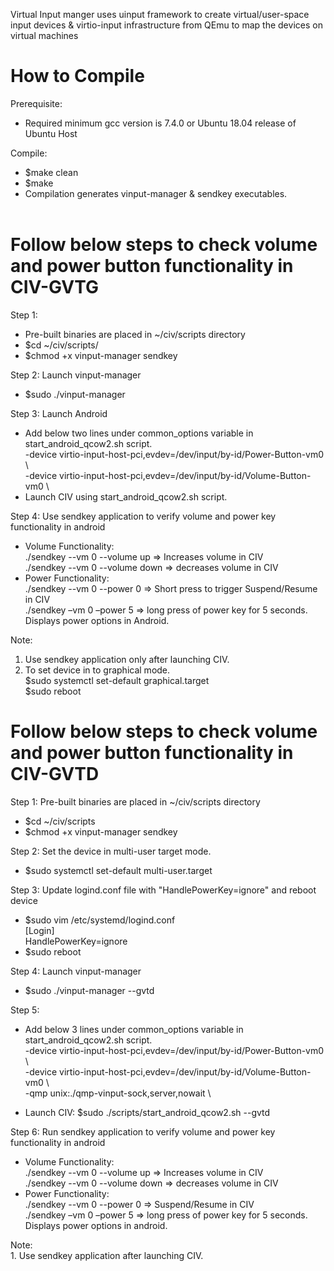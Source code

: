 Virtual Input manger uses uinput framework to create virtual/user-space input devices & virtio-input infrastructure from QEmu to map the devices on virtual machines

# How to Compile

Prerequisite:<br>
  *  Required minimum gcc version is 7.4.0 or Ubuntu 18.04 release of Ubuntu Host<br>

Compile:  <br>
  *  $make clean<br>
  *  $make<br>
  *  Compilation generates vinput-manager & sendkey executables.<br><br>

# Follow below steps to check volume and power button functionality in CIV-GVTG

Step 1:
  *  Pre-built binaries are placed in ~/civ/scripts directory  <br>
  *  $cd ~/civ/scripts/  <br>
  *  $chmod +x vinput-manager sendkey  <br>

Step 2: Launch vinput-manager
  *  $sudo ./vinput-manager

Step 3: Launch Android
  * Add below two lines under common_options variable in start_android_qcow2.sh script.<br>
           -device virtio-input-host-pci,evdev=/dev/input/by-id/Power-Button-vm0 \ <br>
           -device virtio-input-host-pci,evdev=/dev/input/by-id/Volume-Button-vm0 \ <br>
  * Launch CIV using start_android_qcow2.sh script.

Step 4:
    Use sendkey application to verify volume and power key functionality in android<br>
  *  Volume Functionality:<br>
        ./sendkey --vm 0 --volume up => Increases volume in CIV<br>
        ./sendkey --vm 0 --volume down  => decreases volume in CIV<br>
  *  Power Functionality:<br>
        ./sendkey --vm 0 --power 0  => Short press to trigger Suspend/Resume in CIV<br>
        ./sendkey –vm 0 –power 5  => long press of power key for 5 seconds. Displays power options in Android.<br>

Note:<br>
  1. Use sendkey application only after launching CIV.<br>
  2. To set device in to graphical mode.<br>
        $sudo systemctl set-default graphical.target <br>
        $sudo reboot <br>

# Follow below steps to check volume and power button functionality in CIV-GVTD

Step 1: Pre-built binaries are placed in ~/civ/scripts directory  <br>
  *  $cd ~/civ/scripts <br>
  *  $chmod +x vinput-manager sendkey <br>

Step 2: Set the device in multi-user target mode. <br> 
  *  $sudo systemctl set-default multi-user.target <br>

Step 3: Update logind.conf file with "HandlePowerKey=ignore" and reboot device <br>
  *  $sudo vim /etc/systemd/logind.conf <br>
        [Login] <br>
        HandlePowerKey=ignore <br>
  *  $sudo reboot

Step 4: Launch vinput-manager <br>
  *  $sudo ./vinput-manager --gvtd <br>

Step 5:<br>
  *  Add below 3 lines under common_options variable in start_android_qcow2.sh script. <br>
           -device virtio-input-host-pci,evdev=/dev/input/by-id/Power-Button-vm0 \    <br>
           -device virtio-input-host-pci,evdev=/dev/input/by-id/Volume-Button-vm0 \   <br>
           -qmp unix:./qmp-vinput-sock,server,nowait \ <br>

  *  Launch CIV: $sudo ./scripts/start_android_qcow2.sh --gvtd <br>

Step 6: Run sendkey application to verify volume and power key functionality in android <br>
  *  Volume Functionality:<br>
            ./sendkey --vm 0 --volume up => Increases volume in CIV<br>
            ./sendkey --vm 0 --volume down  => decreases volume in CIV<br>
  *  Power Functionality:<br>
            ./sendkey --vm 0 --power 0  => Suspend/Resume in CIV<br>
            ./sendkey –vm 0 –power 5    => long press of power key for 5 seconds. Displays power options in android. <br>

Note:<br>
    1. Use sendkey application after launching CIV.<br>
